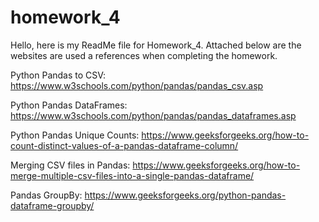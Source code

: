 # homework_4

Hello, here is my ReadMe file for Homework_4. Attached below are the websites are used a references when completing the homework. 

Python Pandas to CSV: https://www.w3schools.com/python/pandas/pandas_csv.asp

Python Pandas DataFrames: https://www.w3schools.com/python/pandas/pandas_dataframes.asp

Python Pandas Unique Counts: https://www.geeksforgeeks.org/how-to-count-distinct-values-of-a-pandas-dataframe-column/

Merging CSV files in Pandas: https://www.geeksforgeeks.org/how-to-merge-multiple-csv-files-into-a-single-pandas-dataframe/

Pandas GroupBy: https://www.geeksforgeeks.org/python-pandas-dataframe-groupby/
